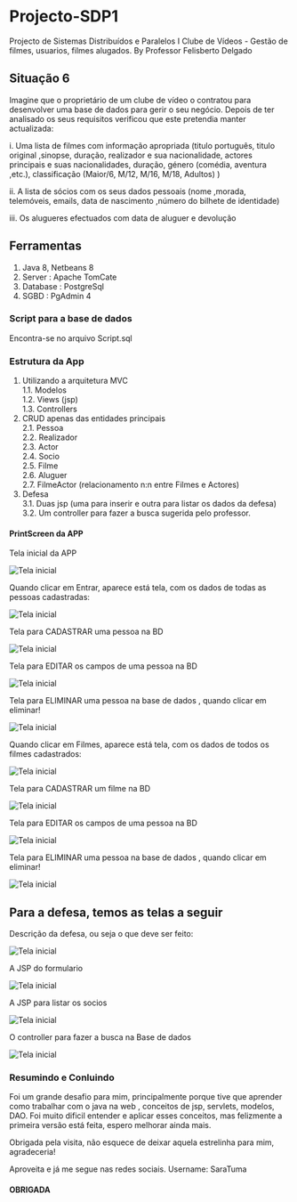 # Projecto-SDP1
Projecto de Sistemas Distribuídos e Paralelos I
Clube de Vídeos - Gestão de filmes, usuarios, filmes alugados.
By Professor Felisberto Delgado

## Situação 6

Imagine que o proprietário de um clube de vídeo o contratou para desenvolver uma base de dados para gerir o seu negócio.
Depois de ter analisado os seus requisitos verificou que este pretendia manter actualizada: 

i. Uma lista de filmes com informação apropriada (titulo português, titulo original ,sinopse, duração, realizador e sua nacionalidade, actores principais e suas nacionalidades, duração, género (comédia, aventura ,etc.), classificação (Maior/6, M/12, M/16, M/18, Adultos) )

ii. A lista de sócios com os seus dados pessoais (nome ,morada, telemóveis, emails, data de nascimento ,número do bilhete de identidade)

iii. Os alugueres efectuados com data de aluguer e devolução

## Ferramentas
1. Java 8, Netbeans 8
2. Server : Apache TomCate
3. Database : PostgreSql
4. SGBD : PgAdmin 4

### Script para a base de dados
Encontra-se no arquivo Script.sql

### Estrutura da App
1. Utilizando a arquitetura MVC  <br>
	1.1. Modelos <br>
	1.2. Views (jsp) <br>
	1.3. Controllers <br>
2. CRUD apenas das entidades principais <br>
	2.1. Pessoa <br>
	2.2. Realizador<br>
	2.3. Actor <br>
	2.4. Socio <br>
	2.5. Filme <br>
	2.6. Aluguer <br>
	2.7. FilmeActor (relacionamento n:n entre Filmes e Actores)
3. Defesa <br>
	3.1. Duas jsp (uma para inserir e outra para listar os dados da defesa) <br>
	3.2. Um controller para fazer a busca sugerida pelo professor.
	

#### PrintScreen da APP

Tela inicial da APP

![Tela inicial](./imagens/cap1.png)

Quando clicar em Entrar, aparece está tela, com os dados de todas as pessoas cadastradas:

![Tela inicial](./imagens/cap2.png)

Tela para CADASTRAR uma pessoa na BD

![Tela inicial](./imagens/cap3.png)

Tela para EDITAR os campos de uma pessoa na BD

![Tela inicial](./imagens/cap4.png)

Tela para ELIMINAR uma pessoa na base de dados , quando clicar em eliminar!

![Tela inicial](./imagens/cap5.png)

Quando clicar em Filmes, aparece está tela, com os dados de todos os filmes cadastrados:

![Tela inicial](./imagens/cap6.png)

Tela para CADASTRAR um filme na BD

![Tela inicial](./imagens/cap7.png)

Tela para EDITAR os campos de uma pessoa na BD

![Tela inicial](./imagens/cap8.png)

Tela para ELIMINAR uma pessoa na base de dados , quando clicar em eliminar!

![Tela inicial](./imagens/cap9.png)


## Para a defesa, temos as telas a seguir

Descrição da defesa, ou seja o que deve ser feito:

![Tela inicial](./imagens/cap10.png)

A JSP do formulario

![Tela inicial](./imagens/cap11.png)

A JSP para listar os socios

![Tela inicial](./imagens/cap12.png)

O controller para fazer a busca na Base de dados

![Tela inicial](./imagens/cap13.png)


### Resumindo e Conluindo

Foi um grande desafio para mim, principalmente porque tive que aprender como trabalhar com o java na web , conceitos de jsp, servlets, modelos, DAO. Foi muito dificil entender e aplicar esses conceitos, mas felizmente a primeira versão está feita, espero melhorar ainda mais.

Obrigada pela visita, não esquece de deixar aquela estrelinha para mim, agradeceria!

Aproveita e já me segue nas redes sociais. Username: SaraTuma

#### OBRIGADA
